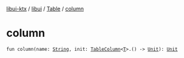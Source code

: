 [libui-ktx](../../index.md) / [libui](../index.md) / [Table](index.md) / [column](./column.md)

# column

`fun column(name: `[`String`](https://kotlinlang.org/api/latest/jvm/stdlib/kotlin/-string/index.html)`, init: `[`TableColumn`](-table-column/index.md)`<`[`T`](-table-column/index.md#T)`>.() -> `[`Unit`](https://kotlinlang.org/api/latest/jvm/stdlib/kotlin/-unit/index.html)`): `[`Unit`](https://kotlinlang.org/api/latest/jvm/stdlib/kotlin/-unit/index.html)